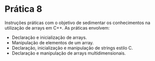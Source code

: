 # Prática 8
Instruções práticas com o objetivo de sedimentar os conhecimentos na utilização de arrays em C++.
As práticas envolvem:
- Declaração e inicialização de arrays.
- Manipulação de elementos de um array. 
- Declaração, inicialização e manipulação de strings estilo C. 
- Declaração e manipulação de arrays multidimensionais.
